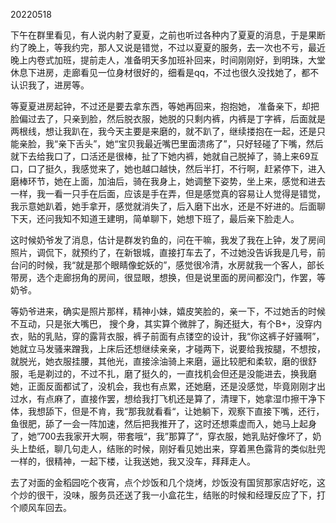 20220518 

下午在群里看见，有人说内射了夏夏，之前也听过各种内了夏夏的消息，于是果断约了晚上，等我约完，那人又说是错觉，不过以夏夏的服务，去一次也不亏，最近晚上内卷式加班，提前走人，准备明天多加班补回来，时间刚刚好，到明珠，大堂休息下进房，走廊看见一位身材很好的，细看是qq，不过也很久没找她了，都不认识我了，进房等。

等夏夏进房起钟，不过还是要去拿东西，等她再回来，抱抱她， 准备亲下，却把脸偏过去了，只亲到脸，然后脱衣服，她脱的只剩内裤，内裤是丁字裤，后面就是两根线，想让我趴在，我今天主要是来磨的，就不趴了，继续搂抱在一起，还是只能亲脸，我“亲下舌头”，她“宝贝我最近嘴巴里面溃疡了”，只好轻碰了下嘴，然后就下去给我口了，口活还是很棒，扯了下她内裤，她就自己脱掉了，骑上来69互口，口了挺久，我感觉来了，她也越口越快，然后半打，不行啊，赶紧停下，进入磨棒环节，她在上面，加油后，骑在我身上，她调整下姿势，坐上来，感觉和进去一样，我一看一只手在后面，应该是手在弄，但是感觉真的容易让人觉得是错觉，我示意她趴着，她手拿开，感觉就消失了，后入磨下出水，还是不好进的。后面聊下天，还问我知不知道王建明，简单聊下，她想下班了，最后亲下脸走人。

这时候奶爷发了消息，估计是群发钓鱼的，问在干嘛，我发了我在上钟，发了房间照片，调侃下，就预约了，在新银城，直接打车去了，不过她没告诉我是几号，前台问的时候，我“就是那个眼睛像蛇妖的”，感觉很冷清，水房就我一个客人，部长带房，选个走廊拐角的房间，很显眼，想换，但是说里面的房间都没门，作罢，等奶爷。

等奶爷进来，确实是照片那样，精神小妹，嬉皮笑脸的，亲一下，不过她舌的时候不互动，只是张大嘴巴， 搜个身，其实算个微胖了，胸还挺大，有个B+，没穿内衣，贴的乳贴，穿的露背衣服，裤子前面有点镂空的设计，我“你这裤子好骚啊”，她就立马发骚来蹭我，上床后还想继续亲亲，才碰两下，说要给我按腿，不想按，就脱光，她衣服挂腰，其他光，直接涂油骑上来磨，逼比较肥和柔软，磨的很舒服，毛是剃过的，不过不扎，磨了挺久的，一直找机会但还是没能进去，换我磨她，正面反面都试了，没机会，我也有点累，还她磨，还是没感觉，毕竟刚刚才出过水，有点麻了，直接作罢，想给我打飞机还是算了，清理下，她拿湿巾擦干净下体，我想舔下，但是不肯，我“那我就看看“，让她躺下，观察下直接下嘴，还行，鱼很肥，舔了一会一阵加速，然后把我推开了，这时还想乘虚而入，她马上起身了，她”700去我家开大啊，带套哦“，我”那算了“，穿衣服，她乳贴好像坏了，奶头上垫纸，聊几句走人，结账的时候，刚好看见她出来，穿着黑色露背的类似肚兜一样的，很精神，一起下楼，让我送她，我又没车，拜拜走人。

去了对面的金稻园吃个夜宵，点个炒饭和几个烧烤，炒饭没有国贸那家店好吃，这个炒的很干，没味，服务员还送了我一小盒花生，结账的时候和经理反应了下，打个顺风车回去。


